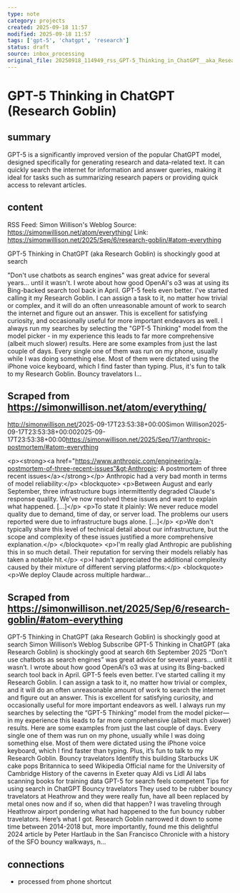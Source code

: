 ```yaml
---
type: note
category: projects
created: 2025-09-18 11:57
modified: 2025-09-18 11:57
tags: ['gpt-5', 'chatgpt', 'research']
status: draft
source: inbox_processing
original_file: 20250918_114949_rss_GPT-5_Thinking_in_ChatGPT__aka_Research_Goblin__is.txt
---
```


# GPT-5 Thinking in ChatGPT (Research Goblin)

## summary
GPT-5 is a significantly improved version of the popular ChatGPT model, designed specifically for generating research and data-related text. It can quickly search the internet for information and answer queries, making it ideal for tasks such as summarizing research papers or providing quick access to relevant articles.

## content
RSS Feed: Simon Willison's Weblog
Source: https://simonwillison.net/atom/everything/
Link: https://simonwillison.net/2025/Sep/6/research-goblin/#atom-everything

GPT-5 Thinking in ChatGPT (aka Research Goblin) is shockingly good at search

"Don't use chatbots as search engines" was great advice for several years... until it wasn't. I wrote about how good OpenAI's o3 was at using its Bing-backed search tool back in April. GPT-5 feels even better. I've started calling it my Research Goblin. I can assign a task to it, no matter how trivial or complex, and it will do an often unreasonable amount of work to search the internet and figure out an answer. This is excellent for satisfying curiosity, and occasionally useful for more important endeavors as well. I always run my searches by selecting the "GPT-5 Thinking" model from the model picker - in my experience this leads to far more comprehensive (albeit much slower) results. Here are some examples from just the last couple of days. Every single one of them was run on my phone, usually while I was doing something else. Most of them were dictated using the iPhone voice keyboard, which I find faster than typing. Plus, it's fun to talk to my Research Goblin. Bouncy travelators I...

## Scraped from https://simonwillison.net/atom/everything/
<?xml version="1.0" encoding="utf-8"?>
<feed xml:lang="en-us" xmlns="http://www.w3.org/2005/Atom"><title>Simon Willison's Weblog</title><link href="http://simonwillison.net/" rel="alternate"/><link href="http://simonwillison.net/atom/everything/" rel="self"/><id>http://simonwillison.net/</id><updated>2025-09-17T23:53:38+00:00</updated><author><name>Simon Willison</name></author><entry><title>Anthropic: A postmortem of three recent issues</title><link href="https://simonwillison.net/2025/Sep/17/anthropic-postmortem/#atom-everything" rel="alternate"/><published>2025-09-17T23:53:38+00:00</published><updated>2025-09-17T23:53:38+00:00</updated><id>https://simonwillison.net/2025/Sep/17/anthropic-postmortem/#atom-everything</id><summary type="html">
    
&lt;p&gt;&lt;strong&gt;&lt;a href="https://www.anthropic.com/engineering/a-postmortem-of-three-recent-issues"&gt;Anthropic: A postmortem of three recent issues&lt;/a&gt;&lt;/strong&gt;&lt;/p&gt;
Anthropic had a very bad month in terms of model reliability:&lt;/p&gt;
&lt;blockquote&gt;
&lt;p&gt;Between August and early September, three infrastructure bugs intermittently degraded Claude's response quality. We've now resolved these issues and want to explain what happened. [...]&lt;/p&gt;
&lt;p&gt;To state it plainly: We never reduce model quality due to demand, time of day, or server load. The problems our users reported were due to infrastructure bugs alone. [...]&lt;/p&gt;
&lt;p&gt;We don't typically share this level of technical detail about our infrastructure, but the scope and complexity of these issues justified a more comprehensive explanation.&lt;/p&gt;
&lt;/blockquote&gt;
&lt;p&gt;I'm really glad Anthropic are publishing this in so much detail. Their reputation for serving their models reliably has taken a notable hit.&lt;/p&gt;
&lt;p&gt;I hadn't appreciated the additional complexity caused by their mixture of different serving platforms:&lt;/p&gt;
&lt;blockquote&gt;
&lt;p&gt;We deploy Claude across multiple hardwar...


## Scraped from https://simonwillison.net/2025/Sep/6/research-goblin/#atom-everything
GPT-5 Thinking in ChatGPT (aka Research Goblin) is shockingly good at search Simon Willison’s Weblog Subscribe GPT-5 Thinking in ChatGPT (aka Research Goblin) is shockingly good at search 6th September 2025 “Don’t use chatbots as search engines” was great advice for several years... until it wasn’t. I wrote about how good OpenAI’s o3 was at using its Bing-backed search tool back in April. GPT-5 feels even better. I’ve started calling it my Research Goblin. I can assign a task to it, no matter how trivial or complex, and it will do an often unreasonable amount of work to search the internet and figure out an answer. This is excellent for satisfying curiosity, and occasionally useful for more important endeavors as well. I always run my searches by selecting the “GPT-5 Thinking” model from the model picker—in my experience this leads to far more comprehensive (albeit much slower) results. Here are some examples from just the last couple of days. Every single one of them was run on my phone, usually while I was doing something else. Most of them were dictated using the iPhone voice keyboard, which I find faster than typing. Plus, it’s fun to talk to my Research Goblin. Bouncy travelators Identify this building Starbucks UK cake pops Britannica to seed Wikipedia Official name for the University of Cambridge History of the caverns in Exeter quay Aldi vs Lidl AI labs scanning books for training data GPT-5 for search feels competent Tips for using search in ChatGPT Bouncy travelators They used to be rubber bouncy travelators at Heathrow and they were really fun, have all been replaced by metal ones now and if so, when did that happen? I was traveling through Heathrow airport pondering what had happened to the fun bouncy rubber travelators. Here’s what I got. Research Goblin narrowed it down to some time between 2014-2018 but, more importantly, found me this delightful 2024 article by Peter Hartlaub in the San Francisco Chronicle with a history of the SFO bouncy walkways, n...


## connections
- processed from phone shortcut
